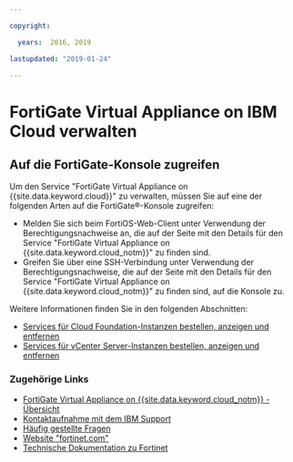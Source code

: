 ```yaml
---

copyright:

  years:  2016, 2019

lastupdated: "2019-01-24"

---
```


# FortiGate Virtual Appliance on IBM Cloud verwalten

## Auf die FortiGate-Konsole zugreifen

Um den Service "FortiGate Virtual Appliance on {{site.data.keyword.cloud}}" zu verwalten, müssen Sie auf eine der folgenden Arten auf die FortiGate®-Konsole zugreifen:
* Melden Sie sich beim FortiOS-Web-Client unter Verwendung der Berechtigungsnachweise an, die auf der Seite mit den Details für den Service "FortiGate Virtual Appliance on {{site.data.keyword.cloud_notm}}" zu finden sind.
* Greifen Sie über eine SSH-Verbindung unter Verwendung der Berechtigungsnachweise, die auf der Seite mit den Details für den Service "FortiGate Virtual Appliance on {{site.data.keyword.cloud_notm}}" zu finden sind, auf die Konsole zu.

Weitere Informationen finden Sie in den folgenden Abschnitten:
* [Services für Cloud Foundation-Instanzen bestellen, anzeigen und entfernen](/docs/services/vmwaresolutions/sddc/sd_addingremovingservices.html)
* [Services für vCenter Server-Instanzen bestellen, anzeigen und entfernen](/docs/services/vmwaresolutions/vcenter/vc_addingremovingservices.html)

### Zugehörige Links

* [FortiGate Virtual Appliance on {{site.data.keyword.cloud_notm}} - Übersicht](/docs/services/vmwaresolutions/services/fortinetvm_considerations.html)
* [Kontaktaufnahme mit dem IBM Support](/docs/services/vmwaresolutions/vmonic/trbl_support.html)
* [Häufig gestellte Fragen](/docs/services/vmwaresolutions/vmonic/faq.html)
* [Website "fortinet.com"](https://www.fortinet.com/)
* [Technische Dokumentation zu Fortinet](http://docs.fortinet.com/fortigate/admin-guides)
